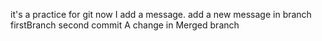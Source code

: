 it's a practice for git
now I add a message.
add a new message in branch firstBranch
second commit
A change in Merged branch